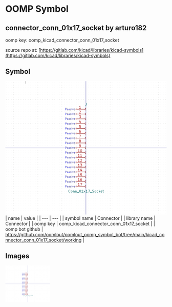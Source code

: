 # OOMP Symbol  
## connector_conn_01x17_socket  by arturo182  
  
oomp key: oomp_kicad_connector_conn_01x17_socket  
  
source repo at: [https://gitlab.com/kicad/libraries/kicad-symbols](https://gitlab.com/kicad/libraries/kicad-symbols)  
## Symbol  
  
[![working.png](working_600.png)](working.png)  
| name | value | 
| --- | --- | 
| symbol name | Connector | 
| library name | Connector | 
| oomp key | oomp_kicad_connector_conn_01x17_socket | 
| oomp bot github | https://github.com/oomlout/oomlout_oomp_symbol_bot/tree/main/kicad_connector_conn_01x17_socket/working | 
## Images  
  
[![working.png](working_140.png)](working.png)  
